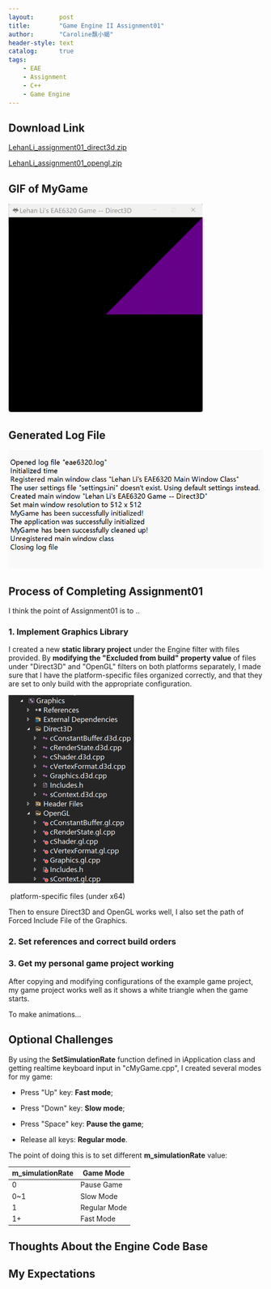 ```yaml
---
layout:       post
title:        "Game Engine II Assignment01"
author:       "Caroline飘小蝎"
header-style: text
catalog:      true
tags:
    - EAE
    - Assignment
    - C++
    - Game Engine
---
```


## Download Link

 [LehanLi_assignment01_direct3d.zip](\assets\eae\assignment1\LehanLi_assignment01_direct3d.zip) 

 [LehanLi_assignment01_opengl.zip](\assets\eae\assignment1\LehanLi_assignment01_opengl.zip) 

## GIF of MyGame

<img src="\assets\eae\assignment1\Gif for assignment01.gif" style="zoom:50%;" />

## Generated Log File

<img src="\assets\eae\assignment1\2.png" alt="2" style="zoom:70%;" />

## Process of Completing Assignment01

I think the point of Assignment01 is to ..

### 1. Implement Graphics Library

I created a new **static library project** under the Engine filter with files provided. By **modifying the "Excluded from build" property value** of files under "Direct3D" and "OpenGL" filters on both platforms separately, I made sure that I have the platform-specific files organized correctly, and that they are set to only build with the appropriate configuration.

<img src="\assets\eae\assignment1\1.png" alt="1" style="zoom:50%;" />

​								platform-specific files (under x64)

Then to ensure Direct3D and OpenGL works well, I also set the path of Forced Include File of the Graphics.

### 2. Set references and correct build orders



### 3. Get my personal game project working

After copying and modifying configurations of the example game project, my game project works well as it shows a white triangle when the game starts. 

To make animations...



## Optional Challenges

By using the **SetSimulationRate** function defined in iApplication class and getting realtime keyboard input in "cMyGame.cpp", I created several modes for my game:

- Press "Up" key: **Fast mode**;

- Press "Down" key: **Slow mode**;

- Press "Space" key: **Pause the game**;

- Release all keys: **Regular mode**.


The point of doing this is to set different **m_simulationRate** value:

| m_simulationRate | Game Mode    |
| ---------------- | ------------ |
| 0                | Pause Game   |
| 0~1              | Slow Mode    |
| 1                | Regular Mode |
| 1+               | Fast Mode    |

## Thoughts About the Engine Code Base



## My Expectations